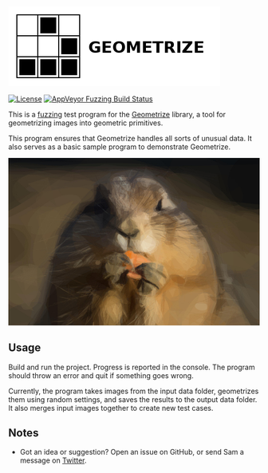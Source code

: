 [![Geometrize fuzzing logo](https://github.com/Tw1ddle/geometrize-lib-fuzzing/blob/master/screenshots/logo.png?raw=true "Geometrize - library for geometrizing images into geometric primitives fuzzing logo")](http://www.geometrize.co.uk)

[![License](http://img.shields.io/:license-mit-blue.svg?style=flat-square)](https://github.com/Tw1ddle/geometrize-lib-fuzzing/blob/master/LICENSE)
[![AppVeyor Fuzzing Build Status](https://ci.appveyor.com/api/projects/status/ebc5hbfu0mtofdom?svg=true)](https://ci.appveyor.com/project/Tw1ddle/geometrize-lib-fuzzing)

This is a [fuzzing](https://en.wikipedia.org/wiki/Fuzzing) test program for the [Geometrize](https://github.com/Tw1ddle/geometrize-lib) library, a tool for geometrizing images into geometric primitives.

This program ensures that Geometrize handles all sorts of unusual data. It also serves as a basic sample program to demonstrate Geometrize.

[![Geometrized Prairie Dog](https://github.com/Tw1ddle/geometrize-lib-fuzzing/blob/master/screenshots/prairie_dog_lines_tris_and_ellipses.jpg?raw=true "Prairie Dog, 200 ellipses, 1000 polylines and 100 triangles")](http://www.geometrize.co.uk)


## Usage

Build and run the project. Progress is reported in the console. The program should throw an error and quit if something goes wrong.

Currently, the program takes images from the input data folder, geometrizes them using random settings, and saves the results to the output data folder. It also merges input images together to create new test cases.

## Notes
 * Got an idea or suggestion? Open an issue on GitHub, or send Sam a message on [Twitter](https://twitter.com/Sam_Twidale).